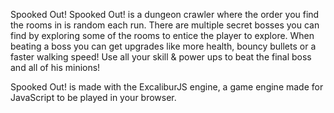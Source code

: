 Spooked Out!
Spooked Out! is a dungeon crawler where the order you find the rooms in is random each run. There are multiple secret bosses you can find by exploring some of the rooms to entice the player to explore. When beating a boss you can get upgrades like more health, bouncy bullets or a faster walking speed! Use all your skill & power ups to beat the final boss and all of his minions!

Spooked Out! is made with the ExcaliburJS engine, a game engine made for JavaScript to be played in your browser.
